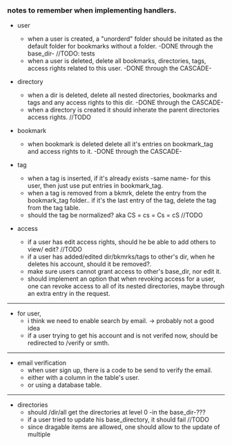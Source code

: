 
### notes to remember when implementing handlers.
- user 
    - when a user is created, a "unorderd" folder should be initated as the default folder for bookmarks without a folder. -DONE through the base_dir- //TODO: tests
    - when a user is deleted, delete all bookmarks, directories, tags, access rights related to this user. -DONE through the CASCADE-



- directory 
    - when a dir is deleted, delete all nested directories, bookmarks and tags and any access rights to this dir.  -DONE through the CASCADE-
    - when a directory is created it should inherate the parent directories access rights. //TODO

- bookmark
    - when bookmark is deleted delete all it's entries on bookmark_tag and access rights to it. -DONE through the CASCADE- 

- tag 
    - when a tag is inserted, if it's already exists -same name- for this user, then just use put entries in bookmark_tag.
    - when a tag is removed from a bkmrk, delete the entry from the bookmark_tag folder.. if it's the last entry of the tag, delete the tag from the tag table.
    - should the tag be normalized? aka CS = cs = Cs = cS //TODO

- access 
    - if a user has edit access rights, should he be able to add others to view/ edit? //TODO 
    - if a user has added/edited dir/bkmrks/tags to other's dir, when he deletes his account, should it be removed?. 
    - make sure users cannot grant access to other's base_dir, nor edit it.
    - should implement an option that when revoking access for a user, one can revoke access to all of its nested directories, maybe through an extra entry in the request. 
--- 
- for user, 
    -  i think we need to enable search by email. -> probably not a good idea
    - if a user trying to get his account and is not verifed now, should be redirected to /verify or smth. 

--- 
- email verification
    - when user sign up, there is a code to be send to verify the email. 
    - either with a column in the table's user. 
    - or using a database table. 

---
- directories 
    - should /dir/all get the directories at level 0  -in the base_dir-??? 
    - if a user tried to update his base_directory, it should fail //TODO
    - since dragable items are allowed, one should allow to the update of multiple 